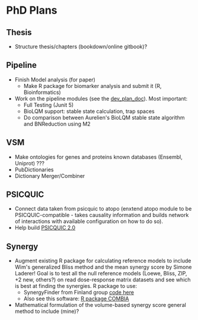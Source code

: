 # PhD Plans

## Thesis                                                                       
- Structure thesis/chapters (bookdown/online gitbook)?

## Pipeline
- Finish Model analysis (for paper)
  - Make R package for biomarker analysis and submit it (R, Bioinformatics)
- Work on the pipeline modules (see the [dev_plan_doc](https://docs.google.com/document/d/1OUupR0b-28YB9pVAww77RMecnFN6A39MYjXMjljmvG4/edit?usp=sharing)). Most important:
    - Full Testing (Junit 5)
    - BioLQM support: stable state calculation, trap spaces
    - Do comparison between Aurelien's BioLQM stable state algorithm and 
BNReduction using M2

## VSM                                                                          
- Make ontologies for genes and proteins known databases (Ensembl, Uniprot) ???     
- PubDictionaries                                                               
- Dictionary Merger/Combiner

## PSICQUIC
- Connect data taken from psicquic to atopo (enxtend atopo module to be 
PSICQUIC-compatible - takes causality information and builds network of 
interactions with available configuration on how to do so).
- Help build [PSICQUIC 2.0](https://github.com/elixir-europe/BioHackathon/tree/master/interoperability/Prototyping%20the%20new%20PSICQUIC%202-0)

## Synergy
- Augment existing R package for calculating reference models to include Wim's 
generalized Bliss method and the mean synergy score by Simone Laderer! Goal 
is to test all the null reference models (Loewe, Bliss, ZIP, +2 new, others?) 
on read dose-response matrix datasets and see which is best at finding the 
synergies. R package to use:
  - SynergyFinder from Finland group [code here](https://github.com/google/synergyfinderengineered/)
  - Also see this software: [R package COMBIA](https://www.ncbi.nlm.nih.gov/pmc/articles/PMC5732778/)
- Mathematical formulation of the volume-based synergy score general method to
include (mine)?

